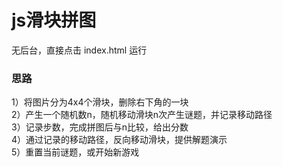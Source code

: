 # js滑块拼图

无后台，直接点击 index.html 运行

### 思路
1）将图片分为4x4个滑块，删除右下角的一块  
2）产生一个随机数n，随机移动滑块n次产生谜题，并记录移动路径  
3）记录步数，完成拼图后与n比较，给出分数  
4）通过记录的移动路径，反向移动滑块，提供解题演示  
5）重置当前谜题，或开始新游戏
